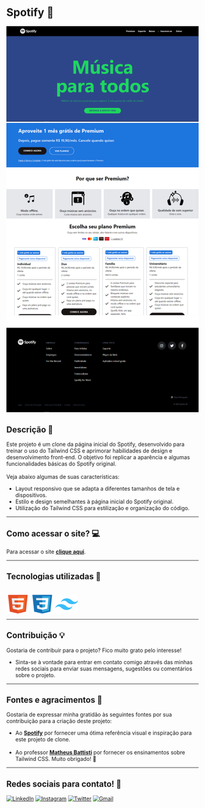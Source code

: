 # Spotify :musical_note:

![Home](Home.PNG "Imagem da página inicial")
![Home](Home-02.PNG "Imagem da página inicial")
![Home](Home-03.PNG "Imagem da página inicial")
![Home](Home-04.PNG "Imagem da página inicial")



## Descrição :page_with_curl:
Este projeto é um clone da página inicial do Spotify, desenvolvido para treinar o uso do Tailwind CSS e aprimorar habilidades de design e desenvolvimento front-end. O objetivo foi replicar a aparência e algumas funcionalidades básicas do Spotify original. <br><br>
Veja abaixo algumas de suas características:
- Layout responsivo que se adapta a diferentes tamanhos de tela e dispositivos.
- Estilo e design semelhantes à página inicial do Spotify original.
- Utilização do Tailwind CSS para estilização e organização do código.

***
## Como acessar o site? :computer:

Para acessar o site **[clique aqui](https://gui-bus.github.io/cloneSpotify/)**.

***

## Tecnologias utilizadas :dart:
<div style="display: inline_block"><br>
  <img align="center" alt="HTML" height="50" width="60" src="https://raw.githubusercontent.com/devicons/devicon/1119b9f84c0290e0f0b38982099a2bd027a48bf1/icons/html5/html5-original.svg">
  <img align="center" alt="CSS" height="50" width="60" src="https://raw.githubusercontent.com/devicons/devicon/1119b9f84c0290e0f0b38982099a2bd027a48bf1/icons/css3/css3-original.svg">
  <img align="center" alt="Tailwind" height="50" width="60" src="https://github.com/devicons/devicon/blob/master/icons/tailwindcss/tailwindcss-plain.svg">
 
</div>

***

## Contribuição :bulb:
Gostaria de contribuir para o projeto? Fico muito grato pelo interesse!
- Sinta-se à vontade para entrar em contato comigo através das minhas redes sociais para enviar suas mensagens, sugestões ou comentários sobre o projeto.

***

## Fontes e agracimentos :handshake:
Gostaria de expressar minha gratidão às seguintes fontes por sua contribuição para a criação deste projeto:
- Ao **[Spotify](https://www.spotify.com/br-pt/premium/)** por fornecer uma ótima referência visual e inspiração para este projeto de clone. <br><br>
- Ao professor **[Matheus Battisti](https://www.instagram.com/horadecodar/)** por fornecer os ensinamentos sobre Tailwind CSS.
Muito obrigado! :rocket:

***

## Redes sociais para contato! :speech_balloon:
[![LinkedIn](https://img.icons8.com/color/48/000000/linkedin.png)](https://www.linkedin.com/in/gui-bus/)
[![Instagram](https://img.icons8.com/fluency/48/000000/instagram-new.png)](https://www.instagram.com/guibus_dev/)
[![Twitter](https://img.icons8.com/color/48/000000/twitter--v1.png)](https://twitter.com/guibus_dev/)
[![Gmail](https://img.icons8.com/fluency/48/000000/gmail.png)](mailto:guibus.dev@gmail.com)


